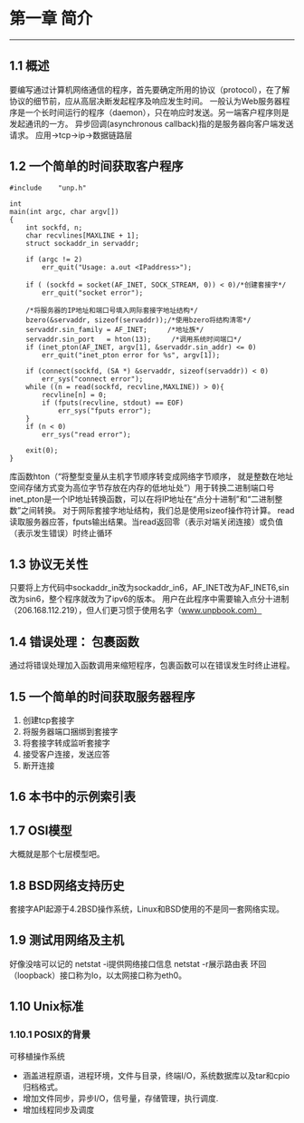 ﻿# 第一章 简介
***
## 1.1 概述
要编写通过计算机网络通信的程序，首先要确定所用的协议（protocol），在了解协议的细节前，应从高层决断发起程序及响应发生时间。
一般认为Web服务器程序是一个长时间运行的程序（daemon），只在响应时发送。另一端客户程序则是发起通讯的一方。
异步回调(asynchronous callback)指的是服务器向客户端发送请求。
应用->tcp->ip->数据链路层

## 1.2 一个简单的时间获取客户程序
    #include    "unp.h"
    
    int
    main(int argc, char argv[])
    {
        int sockfd, n;
        char recvlines[MAXLINE + 1];
        struct sockaddr_in servaddr;
        
        if (argc != 2)
            err_quit("Usage: a.out <IPaddress>");
            
        if ( (sockfd = socket(AF_INET, SOCK_STREAM, 0)) < 0)/*创建套接字*/
            err_quit("socket error");
        
        /*将服务器的IP地址和端口号填入网际套接字地址结构*/    
        bzero(&servaddr, sizeof(servaddr));/*使用bzero将结构清零*/
        servaddr.sin_family = AF_INET;     /*地址族*/
        servaddr.sin_port   = hton(13);     /*调用系统时间端口*/
        if (inet_pton(AF_INET, argv[1], &servaddr.sin_addr) <= 0)
            err_quit("inet_pton error for %s", argv[1]);
        
        if (connect(sockfd, (SA *) &servaddr, sizeof(servaddr)) < 0)
            err_sys("connect error");
        while ((n = read(sockfd, recvline,MAXLINE)) > 0){
            recvline[n] = 0;
            if (fputs(recvline, stdout) == EOF)
                err_sys("fputs error");
        }
        if (n < 0)
            err_sys("read error");
            
        exit(0);
    }
库函数hton（“将整型变量从主机字节顺序转变成网络字节顺序， 就是整数在地址空间存储方式变为高位字节存放在内存的低地址处”）用于转换二进制端口号
inet_pton是一个IP地址转换函数，可以在将IP地址在“点分十进制”和“二进制整数”之间转换。
对于网际套接字地址结构，我们总是使用sizeof操作符计算。
read读取服务器应答，fputs输出结果。当read返回零（表示对端关闭连接）或负值（表示发生错误）时终止循环

## 1.3 协议无关性
只要将上方代码中sockaddr_in改为sockaddr_in6，AF_INET改为AF_INET6,sin改为sin6，整个程序就改为了ipv6的版本。
用户在此程序中需要输入点分十进制（206.168.112.219），但人们更习惯于使用名字（www.unpbook.com）

## 1.4 错误处理： 包裹函数
通过将错误处理加入函数调用来缩短程序，包裹函数可以在错误发生时终止进程。

## 1.5 一个简单的时间获取服务器程序
1. 创建tcp套接字
2. 将服务器端口捆绑到套接字
3. 将套接字转成监听套接字
4. 接受客户连接，发送应答
5. 断开连接

## 1.6 本书中的示例索引表  

## 1.7 OSI模型
大概就是那个七层模型吧。

## 1.8 BSD网络支持历史
套接字API起源于4.2BSD操作系统，Linux和BSD使用的不是同一套网络实现。

## 1.9 测试用网络及主机
好像没啥可以记的
netstat -i提供网络接口信息
netstat -r展示路由表
环回（loopback）接口称为lo，以太网接口称为eth0。

## 1.10 Unix标准
### 1.10.1 POSIX的背景
可移植操作系统
* 涵盖进程原语，进程环境，文件与目录，终端I/O，系统数据库以及tar和cpio归档格式。
* 增加文件同步，异步I/O，信号量，存储管理，执行调度.
* 增加线程同步及调度